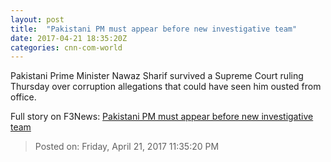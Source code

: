 ```yaml
---
layout: post
title:  "Pakistani PM must appear before new investigative team"
date: 2017-04-21 18:35:20Z
categories: cnn-com-world
---
```


Pakistani Prime Minister Nawaz Sharif survived a Supreme Court ruling Thursday over corruption allegations that could have seen him ousted from office.


Full story on F3News: [Pakistani PM must appear before new investigative team](http://www.f3nws.com/n/xZSnUF)

> Posted on: Friday, April 21, 2017 11:35:20 PM
